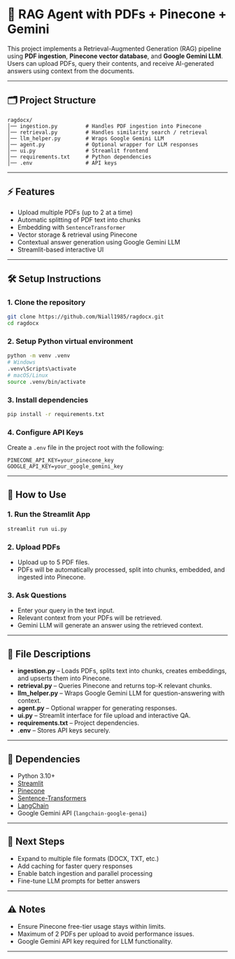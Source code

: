 # 📄 RAG Agent with PDFs + Pinecone + Gemini

This project implements a Retrieval-Augmented Generation (RAG) pipeline using **PDF ingestion**, **Pinecone vector database**, and **Google Gemini LLM**. Users can upload PDFs, query their contents, and receive AI-generated answers using context from the documents.

---


## 🗂 Project Structure
```
ragdocx/
│── ingestion.py         # Handles PDF ingestion into Pinecone
│── retrieval.py         # Handles similarity search / retrieval
│── llm_helper.py        # Wraps Google Gemini LLM
│── agent.py             # Optional wrapper for LLM responses
│── ui.py                # Streamlit frontend
│── requirements.txt     # Python dependencies
│── .env                 # API keys
```

---

## ⚡ Features

- Upload multiple PDFs (up to 2 at a time)
- Automatic splitting of PDF text into chunks
- Embedding with `SentenceTransformer`
- Vector storage & retrieval using Pinecone
- Contextual answer generation using Google Gemini LLM
- Streamlit-based interactive UI

---

## 🛠 Setup Instructions

### 1. Clone the repository
```bash
git clone https://github.com/Niall1985/ragdocx.git
cd ragdocx
````

### 2. Setup Python virtual environment

```bash
python -m venv .venv
# Windows
.venv\Scripts\activate
# macOS/Linux
source .venv/bin/activate
```

### 3. Install dependencies

```bash
pip install -r requirements.txt
```

### 4. Configure API Keys

Create a `.env` file in the project root with the following:

```
PINECONE_API_KEY=your_pinecone_key
GOOGLE_API_KEY=your_google_gemini_key
```

---

## 📝 How to Use

### 1. Run the Streamlit App

```bash
streamlit run ui.py
```

### 2. Upload PDFs

* Upload up to 5 PDF files.
* PDFs will be automatically processed, split into chunks, embedded, and ingested into Pinecone.

### 3. Ask Questions

* Enter your query in the text input.
* Relevant context from your PDFs will be retrieved.
* Gemini LLM will generate an answer using the retrieved context.

---

## 🔹 File Descriptions

* **ingestion.py** – Loads PDFs, splits text into chunks, creates embeddings, and upserts them into Pinecone.
* **retrieval.py** – Queries Pinecone and returns top-K relevant chunks.
* **llm\_helper.py** – Wraps Google Gemini LLM for question-answering with context.
* **agent.py** – Optional wrapper for generating responses.
* **ui.py** – Streamlit interface for file upload and interactive QA.
* **requirements.txt** – Project dependencies.
* **.env** – Stores API keys securely.

---

## 📌 Dependencies

* Python 3.10+
* [Streamlit](https://streamlit.io/)
* [Pinecone](https://www.pinecone.io/)
* [Sentence-Transformers](https://www.sbert.net/)
* [LangChain](https://www.langchain.com/)
* Google Gemini API (`langchain-google-genai`)

---

## 🚀 Next Steps

* Expand to multiple file formats (DOCX, TXT, etc.)
* Add caching for faster query responses
* Enable batch ingestion and parallel processing
* Fine-tune LLM prompts for better answers

---

## ⚠️ Notes

* Ensure Pinecone free-tier usage stays within limits.
* Maximum of 2 PDFs per upload to avoid performance issues.
* Google Gemini API key required for LLM functionality.

---

